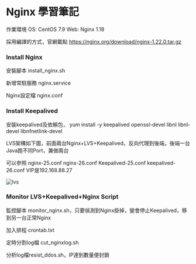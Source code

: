 # Nginx 學習筆記  

作業環境  OS: CentOS 7.9    Web: Nginx 1.18

採用編譯的方式，官網載點 https://nginx.org/download/nginx-1.22.0.tar.gz

### Install Nginx

安裝腳本 install_nginx.sh

新增常駐服務  nginx.service 

Nginx設定檔  nginx.conf

### Install Keepalived 

安裝keepalived及依賴包， yum install -y keepalived openssl-devel libnl libnl-devel  libnfnetlink-devel

LVS架構如下圖，前面兩台Nginx+LVS+Keepalived，反向代理到後端，後端一台Java跑不同Port，兼做兩台

可以參照 nginx-25.conf nginx-26.conf Keepalived-25.conf keepalived-26.conf  VIP是192.168.88.27 

![lvs](https://user-images.githubusercontent.com/37530440/185299345-e976f848-97b7-498a-a8de-d313720f8571.png)

### Monitor LVS+Keepalived+Nginx Script
    
監控腳本 monitor_nginx.sh，只要偵測到Nginx掛掉，變會停止Keepalived，移到另一台正常Nginx

加入排程 crontab.txt

定時分割log檔 cut_nginxlog.sh

分析log檔resist_ddos.sh，IP達到數量便封鎖 

